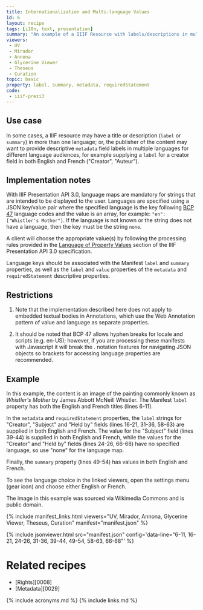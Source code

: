 ```yaml
---
title: Internationalization and Multi-language Values
id: 6
layout: recipe
tags: [i18n, text, presentation]
summary: "An example of a IIIF Resource with labels/descriptions in multiple languages."
viewers:
 - UV
 - Mirador
 - Annona
 - Glycerine Viewer
 - Theseus
 - Curation
topic: basic
property: label, summary, metadata, requiredStatement
code:
 - iiif-prezi3
---
```


## Use case
In some cases, a IIIF resource may have a title or description (`label` or `summary`) in more than one language; or, the publisher of the content may want to provide descriptive `metadata` field labels in multiple languages for different language audiences, for example supplying a `label` for a creator field in both English and French ("Creator", "Auteur").

## Implementation notes
With IIIF Presentation API 3.0, language maps are mandatory for strings that are intended to be displayed to the user. Languages are specified using a JSON key/value pair where the specified language is the key following [BCP 47](https://tools.ietf.org/html/bcp47) language codes and the value is an array, for example: `"en": ["Whistler's Mother"]`. If the language is not known or the string does not have a language, then the key must be the string `none`.

A client will choose the appropriate value(s) by following the processing rules provided in the [Language of Property Values](https://iiif.io/api/presentation/3.0/#44-language-of-property-values) section of the IIIF Presentation API 3.0 specification.

Language keys should be associated with the Manifest `label` and `summary` properties, as well as the `label` and `value` properties of the `metadata` and `requiredStatement` descriptive properties.

## Restrictions
1. Note that the implementation described here does not apply to embedded textual bodies in Annotations, which use the Web Annotation pattern of value and language as separate properties.

2. It should be noted that BCP 47 allows hyphen breaks for locale and scripts (e.g. en-US); however, if you are processing these manifests with Javascript it will break the . notation features for navigating JSON objects so brackets for accessing language properties are recommended.

## Example
In this example, the content is an image of the painting commonly known as *Whistler's Mother* by James Abbott McNeill Whistler. The Manifest `label` property has both the English and French titles (lines 6-11).

In the `metadata` and `requiredStatement` properties, the `label` strings for "Creator", "Subject" and "Held by" fields (lines 16-21, 31-36, 58-63) are supplied in both English and French. The value for the "Subject" field (lines 39-44) is supplied in both English and French, while the values for the "Creator" and "Held by" fields (lines 24-26, 66-68) have no specified language, so use "none" for the language map.

Finally, the `summary` property (lines 49-54) has values in both English and French.

To see the language choice in the linked viewers, open the settings menu (gear icon) and choose either English or French.

The image in this example was sourced via Wikimedia Commons and is public domain.

{% include manifest_links.html viewers="UV, Mirador, Annona, Glycerine Viewer, Theseus, Curation" manifest="manifest.json" %}

{% include jsonviewer.html src="manifest.json" config='data-line="6-11, 16-21, 24-26, 31-36, 39-44, 49-54, 58-63, 66-68"' %}

# Related recipes

* [Rights][0008]
* [Metadata][0029]

{% include acronyms.md %}
{% include links.md %}
